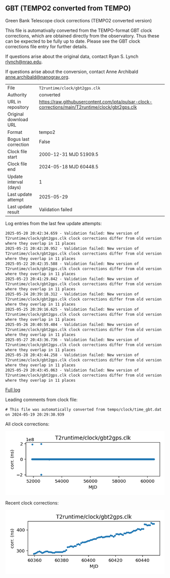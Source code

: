 
## GBT (TEMPO2 converted from TEMPO)

Green Bank Telescope clock corrections (TEMPO2 converted version)

This file is automativally converted from the TEMPO-format GBT
clock corrections, which are obtained directly from the observatory.
Thus these can be expected to be fully up to date. Please see the
GBT clock corrections file entry for further details.

If questions arise about the original data, contact Ryan S. Lynch
<rlynch@nrao.edu>.

If questions arise about the conversion, contact Anne Archibald
<anne.archibald@nanograv.org>.

|     |     |
|:--- |:--- |
| File | `T2runtime/clock/gbt2gps.clk` |
| Authority | converted |
| URL in repository | <https://raw.githubusercontent.com/ipta/pulsar-clock-corrections/main/T2runtime/clock/gbt2gps.clk> |
| Original download URL | <None> |
| Format | tempo2 |
| Bogus last correction | False |
| Clock file start | 2000-12-31 MJD 51909.5 |
| Clock file end | 2024-05-18 MJD 60448.5 |
| Update interval (days) | 1 |
| Last update attempt | 2025-05-29 |
| Last update result | Validation failed |

Log entries from the last few update attempts:
```
2025-05-20 20:42:34.659 - Validation failed: New version of T2runtime/clock/gbt2gps.clk clock corrections differ from old version where they overlap in 11 places
2025-05-21 20:42:20.952 - Validation failed: New version of T2runtime/clock/gbt2gps.clk clock corrections differ from old version where they overlap in 11 places
2025-05-22 20:42:35.588 - Validation failed: New version of T2runtime/clock/gbt2gps.clk clock corrections differ from old version where they overlap in 11 places
2025-05-23 20:41:29.842 - Validation failed: New version of T2runtime/clock/gbt2gps.clk clock corrections differ from old version where they overlap in 11 places
2025-05-24 20:39:18.312 - Validation failed: New version of T2runtime/clock/gbt2gps.clk clock corrections differ from old version where they overlap in 11 places
2025-05-25 20:39:16.625 - Validation failed: New version of T2runtime/clock/gbt2gps.clk clock corrections differ from old version where they overlap in 11 places
2025-05-26 20:40:59.404 - Validation failed: New version of T2runtime/clock/gbt2gps.clk clock corrections differ from old version where they overlap in 11 places
2025-05-27 20:43:36.736 - Validation failed: New version of T2runtime/clock/gbt2gps.clk clock corrections differ from old version where they overlap in 11 places
2025-05-28 20:43:44.258 - Validation failed: New version of T2runtime/clock/gbt2gps.clk clock corrections differ from old version where they overlap in 11 places
2025-05-29 20:43:45.063 - Validation failed: New version of T2runtime/clock/gbt2gps.clk clock corrections differ from old version where they overlap in 11 places
```
[Full log](https://raw.githubusercontent.com/ipta/pulsar-clock-corrections/main/log/T2runtime/clock/gbt2gps.clk.log)

Leading comments from clock file:

    # This file was automatically converted from tempo/clock/time_gbt.dat on 2024-05-19 20:29:30.939



All clock corrections:

![plot of all clock corrections](gbt2gps.clk.png "All corrections")

Recent clock corrections:

![plot of recent clock corrections](gbt2gps.clk.short.png "Recent corrections")

